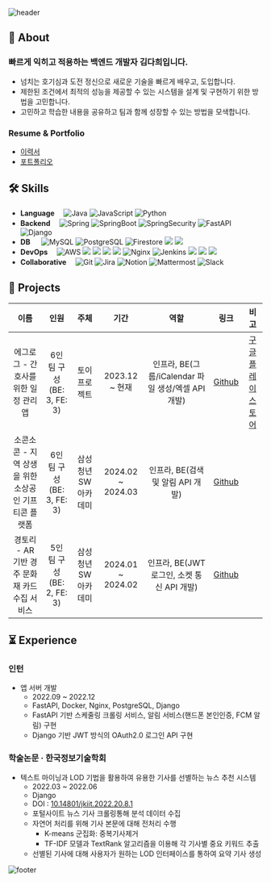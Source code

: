 ![header](https://capsule-render.vercel.app/api?type=waving&color=gradient&height=300&section=header&text=Dahui-Kim%20&fontSize=90)
## 🥊 About
### 빠르게 익히고 적용하는 백엔드 개발자 김다희입니다.
- 넘치는 호기심과 도전 정신으로 새로운 기술을 빠르게 배우고, 도입합니다.
- 제한된 조건에서 최적의 성능을 제공할 수 있는 시스템을 설계 및 구현하기 위한 방법을 고민합니다.
- 고민하고 학습한 내용을 공유하고 팀과 함께 성장할 수 있는 방법을 모색합니다.

### Resume & Portfolio
- [이력서](이력서.pdf)
- [포트폴리오](포트폴리오.pdf)

## 🛠️ Skills
- **Language** 　![Java](https://img.shields.io/badge/java-%23ED8B00.svg?style=flat&logo=openjdk&logoColor=white) ![JavaScript](https://img.shields.io/badge/javascript-%23323330.svg?style=flat&logo=javascript&logoColor=%23F7DF1E) ![Python](https://img.shields.io/badge/python-3670A0?style=flat&logo=python&logoColor=ffffff)
- **Backend** 　![Spring](https://img.shields.io/badge/spring-%236DB33F.svg?style=flat&logo=spring&logoColor=white) ![SpringBoot](https://img.shields.io/badge/spring_boot-%236DB33F.svg?style=flat&logo=springboot&logoColor=white) ![SpringSecurity](https://img.shields.io/badge/spring_security-%236DB33F.svg?style=flat&logo=springsecurity&logoColor=white) ![FastAPI](https://img.shields.io/badge/FastAPI-%23009688.svg?style=flat&logo=fastapi&logoColor=white) ![Django](https://img.shields.io/badge/Django-%23092E20.svg?style=flat&logo=django&logoColor=white)
- **DB** 　 ![MySQL](https://img.shields.io/badge/mysql-4479A1.svg?style=flat&logo=mysql&logoColor=white) ![PostgreSQL](https://img.shields.io/badge/postgresql-4169E1.svg?style=flat&logo=postgreSQL&logoColor=white) ![Firestore](https://img.shields.io/badge/firestore-DD2C00.svg?style=flat&logo=firebase&logoColor=white) <img src="https://img.shields.io/badge/redis-DC382D?style=flat-square&logo=redis&logoColor=white"/> <img src="https://img.shields.io/badge/elasticsearch-005571?style=flat-square&logo=elasticsearch&logoColor=white"/>
- **DevOps** 　![AWS](https://img.shields.io/badge/AWS_EC2-%23FF9900.svg?style=flat&logo=amazonec2&logoColor=white) <img src="https://img.shields.io/badge/GCP-4285F4?style=flat-square&logo=google-cloud&logoColor=white"/> <img src="https://img.shields.io/badge/promethus-E6522C?style=flat-square&logo=prometheus&logoColor=white"/> <img src="https://img.shields.io/badge/loki-ECD53F?style=flat-square&logo=loki&logoColor=white"/> <img src="https://img.shields.io/badge/grafana-F46800?style=flat-square&logo=grafana&logoColor=white"/> ![Nginx](https://img.shields.io/badge/nginx-%23009639.svg?style=flat&logo=nginx&logoColor=white) ![Jenkins](https://img.shields.io/badge/jenkins-%23D24939.svg?style=flat&logo=jenkins&logoColor=white) <img src="https://img.shields.io/badge/NEXUS-232F3E?style=flat-square&logo=nexus&logoColor=white"/> <img src="https://img.shields.io/badge/Docker-2496ED?style=flat-square&logo=Docker&logoColor=white"/> <img src="https://img.shields.io/badge/Git-F05032?style=flat-square&logo=git&logoColor=white"/>
- **Collaborative** 　![Git](https://img.shields.io/badge/git-%23F05033.svg?style=flat&logo=git&logoColor=white) ![Jira](https://img.shields.io/badge/jira-%230A0FFF.svg?style=flat&logo=jira&logoColor=white) ![Notion](https://img.shields.io/badge/Notion-%23000000.svg?style=flat&logo=notion&logoColor=white) ![Mattermost](https://img.shields.io/badge/mattermost-0058CC?style=flat&logo=mattermost&logoColor=white) ![Slack](https://img.shields.io/badge/Slack-4A154B?style=flat&logo=slack&logoColor=white)

## 📜 Projects
|이름|인원|주체|기간|역할|링크|비고|
|:-:|:-:|:-:|:-:|:-:|:-:|:-:|
|에그로그 - 간호사를 위한 일정 관리 앱|6인 팀 구성(BE: 3, FE: 3)|토이 프로젝트|2023.12 ~ 현재|인프라, BE(그룹/iCalendar 파일 생성/엑셀 API 개발)|[Github](https://github.com/honamhyanguhoe/bare-egg-log)|[구글플레이스토어](https://play.google.com/store/apps/details?id=com.org.egglog.client)|
|소콘소콘 - 지역 상생을 위한 소상공인 기프티콘 플랫폼|6인 팀 구성(BE: 3, FE: 3)|삼성 청년 SW 아카데미|2024.02 ~ 2024.03|인프라, BE(검색 및 알림 API 개발)|[Github](https://github.com/boongbangsaurus/socon-socon)||
|경토리 - AR 기반 경주 문화재 카드 수집 서비스|5인 팀 구성(BE: 2, FE: 3)|삼성 청년 SW 아카데미|2024.01 ~ 2024.02|인프라, BE(JWT로그인, 소켓 통신 API 개발)|[Github](https://github.com/Gyeongtori/gyeong-tori)||

## ⏳ Experience
### 인턴
* 앱 서버 개발
    * 2022.09 ~ 2022.12
    * FastAPI, Docker, Nginx, PostgreSQL, Django
    * FastAPI 기반 스케줄링 크롤링 서비스, 알림 서비스(핸드폰 본인인증, FCM 알림) 구현
    * Django 기반 JWT 방식의 OAuth2.0 로그인 API 구현
### 학술논문 · 한국정보기술학회
* 텍스트 마이닝과 LOD 기법을 활용하여 유용한 기사를 선별하는 뉴스 추천 시스템
    * 2022.03 ~ 2022.06
    * Django
    * DOI : [10.14801/jkiit.2022.20.8.1](https://doi.org/10.14801/jkiit.2022.20.8.1)
    * 포털사이트 뉴스 기사 크롤링통해 분석 데이터 수집
    * 자연어 처리를 위해 기사 본문에 대해 전처리 수행
        * K-means 군집화: 중복기사제거
        * TF-IDF 모델과 TextRank 알고리즘을 이용해 각 기사별 중요 키워드 추출
    * 선별된 기사에 대해 사용자가 원하는 LOD 인터페이스를 통하여 요약 기사 생성


![footer](https://capsule-render.vercel.app/api?type=waving&reversal=true&color=gradient&section=footer)

